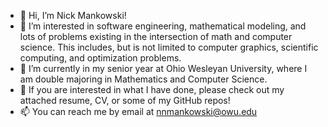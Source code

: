 - 👋 Hi, I’m Nick Mankowski!
- 👀 I’m interested in software engineering, mathematical modeling, and lots of problems existing in the intersection of math and computer science.  This includes, but is not limited to computer graphics, scientific computing, and optimization problems.
- 🌱 I’m currently in my senior year at Ohio Wesleyan University, where I am double majoring in Mathematics and Computer Science.
- 📌 If you are interested in what I have done, please check out my attached resume, CV, or some of my GitHub repos!
- 📫 You can reach me by email at [nnmankowski@owu.edu](mailto:nnmankowski@owu.edu)

<!---
MankowskiNick/MankowskiNick is a ✨ special ✨ repository because its `README.md` (this file) appears on your GitHub profile.
You can click the Preview link to take a look at your changes.
--->

